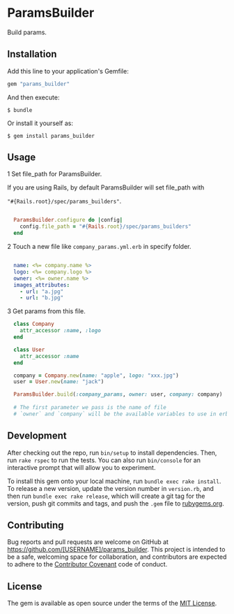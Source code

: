 # ParamsBuilder

Build params.

## Installation

Add this line to your application's Gemfile:

```ruby
gem "params_builder"

```

And then execute:

    $ bundle

Or install it yourself as:

    $ gem install params_builder

## Usage

1 Set file_path for ParamsBuilder.

If you are using Rails, by default ParamsBuilder will set file_path with 

`"#{Rails.root}/spec/params_builders"`.


```ruby

  ParamsBuilder.configure do |config|
    config.file_path = "#{Rails.root}/spec/params_builders"
  end

```

2 Touch a new file like `company_params.yml.erb` in specify folder.

```yaml

  name: <%= company.name %>
  logo: <%= company.logo %>
  owner: <%= owner.name %>
  images_attributes:
    - url: "a.jpg"
    - url: "b.jpg"

```

3 Get params from this file.

```ruby
  class Company
    attr_accessor :name, :logo
  end

  class User
    attr_accessor :name
  end

  company = Company.new(name: "apple", logo: "xxx.jpg")
  user = User.new(name: "jack")

  ParamsBuilder.build(:company_params, owner: user, company: company)
  
  # The first parameter we pass is the name of file
  # `owner` and `company` will be the available variables to use in erb.

```

## Development

After checking out the repo, run `bin/setup` to install dependencies. Then, run `rake rspec` to run the tests. You can also run `bin/console` for an interactive prompt that will allow you to experiment.

To install this gem onto your local machine, run `bundle exec rake install`. To release a new version, update the version number in `version.rb`, and then run `bundle exec rake release`, which will create a git tag for the version, push git commits and tags, and push the `.gem` file to [rubygems.org](https://rubygems.org).

## Contributing

Bug reports and pull requests are welcome on GitHub at https://github.com/[USERNAME]/params_builder. This project is intended to be a safe, welcoming space for collaboration, and contributors are expected to adhere to the [Contributor Covenant](contributor-covenant.org) code of conduct.


## License

The gem is available as open source under the terms of the [MIT License](http://opensource.org/licenses/MIT).

